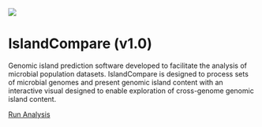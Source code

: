<img src="/analysis.png" />

IslandCompare (v1.0)
=========================== 

Genomic island prediction software developed to facilitate the analysis of microbial 
population datasets. IslandCompare is designed to process sets of microbial genomes and present genomic island content with 
an interactive visual designed to enable exploration of cross-genome genomic island content.

<a href="/analysis" target="_self" class="button-icon inline"><i class="icon icon-analyse svg"></i> Run Analysis</a>